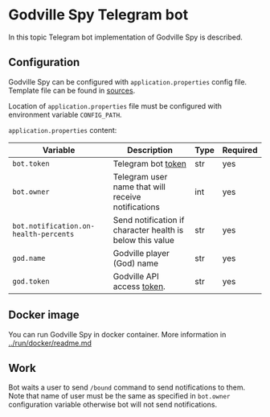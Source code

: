 # Godville Spy Telegram bot

In this topic Telegram bot implementation of Godville Spy is described.

## Configuration

Godville Spy can be configured with `application.properties` config file. Template file can be found
in [sources](../telegram-bot/src/main/resources/application.properties.tpl).

Location of `application.properties` file must be configured with environment variable `CONFIG_PATH`.

`application.properties` content:

| Variable                              | Description                                                                   | Type | Required |
|---------------------------------------|-------------------------------------------------------------------------------|------|----------|
| `bot.token`                           | Telegram bot [token](https://core.telegram.org/bots/api#authorizing-your-bot) | str  | yes      |
| `bot.owner`                           | Telegram user name that will receive notifications                            | int  | yes      |
| `bot.notification.on-health-percents` | Send notification if character health is below this value                     | str  | yes      |
| `god.name`                            | Godville player (God) name                                                    | str  | yes      |
| `god.token`                           | Godville API access [token](https://godville.net/user/profile).               | str  | yes      |


## Docker image

You can run Godville Spy in docker container. More information in [../run/docker/readme.md](../run/docker/readme.md)

## Work

Bot waits a user to send `/bound` command to send notifications to them.
Note that name of user must be the same as specified in `bot.owner` configuration variable otherwise bot will not send notifications. 
